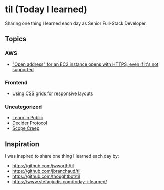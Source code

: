 # til (Today I learned)

Sharing one thing I learned each day as Senior Full-Stack Developer.

## Topics

### AWS

- ["Open address" for an EC2 instance opens with HTTPS, even if it's not supported](./aws/ec2-instance-open-address-http.md)

### Frontend

- [Using CSS grids for responsive layouts](./frontend/using-css-grids-for-responsive-layouts.md)

### Uncategorized

- [Learn in Public](./learn-in-public.md)
- [Decider Protocol](./decider-protocol.md)
- [Scope Creep](./scope-creep.md)

## Inspiration

I was inspired to share one thing I learned each day by:

- https://github.com/jwworth/til
- https://github.com/jbranchaud/til
- https://github.com/thoughtbot/til
- https://www.stefanjudis.com/today-i-learned/
